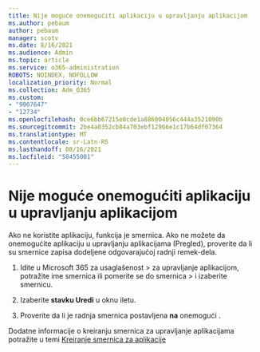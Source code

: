 ```yaml
---
title: Nije moguće onemogućiti aplikaciju u upravljanju aplikacijom
ms.author: pebaum
author: pebaum
manager: scotv
ms.date: 8/16/2021
ms.audience: Admin
ms.topic: article
ms.service: o365-administration
ROBOTS: NOINDEX, NOFOLLOW
localization_priority: Normal
ms.collection: Adm_O365
ms.custom:
- "9007647"
- "12734"
ms.openlocfilehash: 0ce6bb67215e8cde1a886004056c444a3521090b
ms.sourcegitcommit: 2be4a0352cb84a703ebf12966e1c17b64df07364
ms.translationtype: MT
ms.contentlocale: sr-Latn-RS
ms.lasthandoff: 08/16/2021
ms.locfileid: "58455001"
---
```

# <a name="unable-to-disable-an-app-in-app-governance"></a>Nije moguće onemogućiti aplikaciju u upravljanju aplikacijom

Ako ne koristite aplikaciju, funkcija je smernica. Ako ne možete da onemogućite aplikaciju u upravljanju aplikacijama (Pregled), proverite da li su smernice zapisa dodeljene odgovarajućoj radnji remek-dela. 

1. Idite u Microsoft 365 za usaglašenost > za upravljanje aplikacijom, potražite ime smernica ili pomerite se do smernica   >  i izaberite smernicu.

1. Izaberite **stavku Uredi** u oknu iletu.

1. Proverite da li je radnja smernica postavljena **na** onemogući .

Dodatne informacije o kreiranju smernica za upravljanje aplikacijama potražite u temi [Kreiranje smernica za aplikacije](https://docs.microsoft.com/microsoft-365/compliance/app-governance-app-policies-create)
